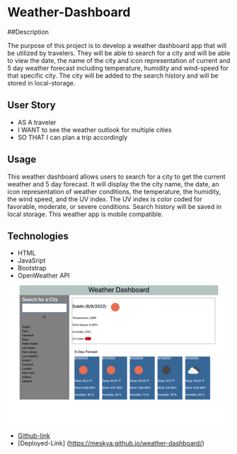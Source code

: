 # Weather-Dashboard 

##Description

The purpose of this project is to develop a weather dashboard app that will be utilized by travelers. They will be able to search for a city and will be able to view the date, the name of the city and icon representation of current and 5 day weather forecast including temperature, humidity and wind-speed for that specific city.  The city will be added to the search history and will be stored in local-storage. 

## User Story

- AS A traveler
- I WANT to see the weather outlook for multiple cities
- SO THAT I can plan a trip accordingly

## Usage

This weather dashboard allows users to search for a city to get the current weather and 5 day forecast.
It will display the the city name, the date, an icon representation of weather conditions, the temperature, the humidity, the wind speed, and the UV index.
The UV index is color coded for favorable, moderate, or severe conditions.
Search history will be saved in local storage.
This weather app is mobile compatible.

## Technologies

- HTML
- JavaSript
- Bootstrap
- OpenWeather API


![image](Assets/images/Weather-Dashboard-Screen-Shot.png)


- [Github-link](https://github.com/meskyA/weather-dashboard)
- [Deployed-Link] (https://meskya.github.io/weather-dashboard/)
